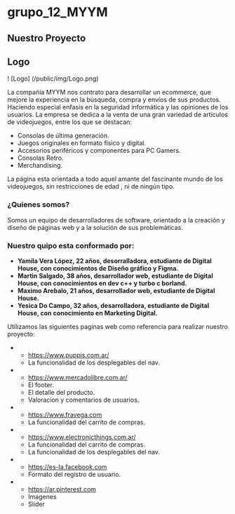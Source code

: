 # grupo_12_MYYM

## Nuestro Proyecto

## Logo
! [Logo] (/public/img/Logo.png)

La compañía MYYM nos contrato para desarrollar un ecommerce, que mejore la experiencia en la búsqueda, compra y envíos de sus productos. Haciendo especial enfasis en la seguridad informática y las opiniones de los usuarios.
La empresa se dedica a la venta de una gran variedad de artículos de videojuegos, entre los que se destacan:
* Consolas de última generación.
* Juegos originales en formato físico y digital.
* Accesorios periféricos y componentes para PC Gamers.
* Consolas Retro.
* Merchandising.

La página esta orientada a todo aquel amante del fascinante mundo de los videojuegos, sin restricciones de edad , ni de ningún tipo.

### ¿Quienes somos?

Somos un equipo de desarrolladores de software, orientado a la creación y diseño de páginas web y a la solución de sus problemáticas.

### Nuestro quipo esta conformado por:

* **Yamila Vera López, 22 años, desorralladora, estudiante de Digital House, con conocimientos de Diseño gráfico y Figma.**
* **Martin Salgado, 38 años, desarrollador web, estudiante de Digital House, con conocimientos en dev c++ y turbo c borland.**
* **Maximo Arebalo, 21 años, desarrollador web, estudiante de Digital House.**
* **Yesica Do Campo, 32 años, desarrolladora, estudiante de Digital House, con conocimiento en Marketing Digital.**

Utilizamos las siguientes paginas web como referencia para realizar nuestro proyecto:
* - https://www.puppis.com.ar/  
   * La funcionalidad de los desplegables del nav.

* - https://www.mercadolibre.com.ar/ 
   * El footer.
   * El detalle del producto.
   * Valoracion y comentarios de usuarios.

* - https://www.fravega.com
   * La funcionalidad del carrito de compras.

* - https://www.electronicthings.com.ar/
   * La funcionalidad del carrito de compras.
   * La funcionalidad de los desplegables del nav.

* - https://es-la.facebook.com
  * Formato del registro de usuario.

* - https://ar.pinterest.com
  * Imagenes
  * Slider
  

